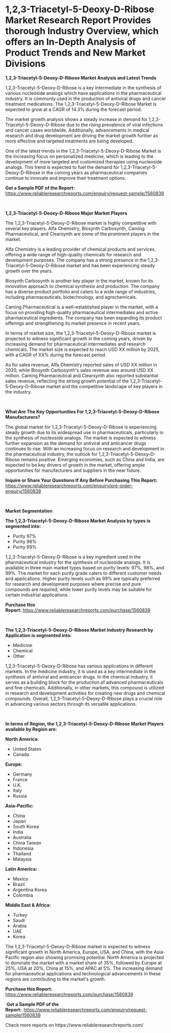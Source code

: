 <p><h1>1,2,3-Triacetyl-5-Deoxy-D-Ribose Market Research Report Provides thorough Industry Overview, which offers an In-Depth Analysis of Product Trends and New Market Divisions</h1></p><p><strong>1,2,3-Triacetyl-5-Deoxy-D-Ribose Market Analysis and Latest Trends</strong></p>
<p><p>1,2,3-Triacetyl-5-Deoxy-D-Ribose is a key intermediate in the synthesis of various nucleoside analogs which have applications in the pharmaceutical industry. It is commonly used in the production of antiviral drugs and cancer treatment medications. The 1,2,3-Triacetyl-5-Deoxy-D-Ribose Market is expected to grow at a CAGR of 14.3% during the forecast period.</p><p>The market growth analysis shows a steady increase in demand for 1,2,3-Triacetyl-5-Deoxy-D-Ribose due to the rising prevalence of viral infections and cancer cases worldwide. Additionally, advancements in medical research and drug development are driving the market growth further as more effective and targeted treatments are being developed.</p><p>One of the latest trends in the 1,2,3-Triacetyl-5-Deoxy-D-Ribose Market is the increasing focus on personalized medicine, which is leading to the development of more targeted and customized therapies using nucleoside analogs. This trend is expected to fuel the demand for 1,2,3-Triacetyl-5-Deoxy-D-Ribose in the coming years as pharmaceutical companies continue to innovate and improve their treatment options.</p></p>
<p><strong>Get a Sample PDF of the Report:&nbsp;</strong> <a href="https://www.reliableresearchreports.com/enquiry/request-sample/1560839">https://www.reliableresearchreports.com/enquiry/request-sample/1560839</a></p>
<p>&nbsp;</p>
<p><strong>1,2,3-Triacetyl-5-Deoxy-D-Ribose Major Market Players</strong></p>
<p><p>The 1,2,3-Triacetyl-5-Deoxy-D-Ribose market is highly competitive with several key players. Alfa Chemistry, Biosynth Carbosynth, Caming Pharmaceutical, and Clearsynth are some of the prominent players in the market.</p><p>Alfa Chemistry is a leading provider of chemical products and services, offering a wide range of high-quality chemicals for research and development purposes. The company has a strong presence in the 1,2,3-Triacetyl-5-Deoxy-D-Ribose market and has been experiencing steady growth over the years.</p><p>Biosynth Carbosynth is another key player in the market, known for its innovative approach to chemical synthesis and production. The company has a diverse product portfolio and caters to a wide range of industries, including pharmaceuticals, biotechnology, and agrochemicals.</p><p>Caming Pharmaceutical is a well-established player in the market, with a focus on providing high-quality pharmaceutical intermediates and active pharmaceutical ingredients. The company has been expanding its product offerings and strengthening its market presence in recent years.</p><p>In terms of market size, the 1,2,3-Triacetyl-5-Deoxy-D-Ribose market is projected to witness significant growth in the coming years, driven by increasing demand for pharmaceutical intermediates and research chemicals. The market size is expected to reach USD XX million by 2025, with a CAGR of XX% during the forecast period.</p><p>As for sales revenue, Alfa Chemistry reported sales of USD XX million in 2020, while Biosynth Carbosynth's sales revenue was around USD XX million. Caming Pharmaceutical and Clearsynth also reported substantial sales revenue, reflecting the strong growth potential of the 1,2,3-Triacetyl-5-Deoxy-D-Ribose market and the competitive landscape of key players in the industry.</p></p>
<p>&nbsp;</p>
<p><strong>What Are The Key Opportunities For 1,2,3-Triacetyl-5-Deoxy-D-Ribose Manufacturers?</strong></p>
<p><p>The global market for 1,2,3-Triacetyl-5-Deoxy-D-Ribose is experiencing steady growth due to its widespread use in pharmaceuticals, particularly in the synthesis of nucleoside analogs. The market is expected to witness further expansion as the demand for antiviral and anticancer drugs continues to rise. With an increasing focus on research and development in the pharmaceutical industry, the outlook for 1,2,3-Triacetyl-5-Deoxy-D-Ribose remains positive. Emerging economies, such as China and India, are expected to be key drivers of growth in the market, offering ample opportunities for manufacturers and suppliers in the near future.</p></p>
<p><strong>Inquire or Share Your Questions If Any Before Purchasing This Report:</strong> <a href="https://www.reliableresearchreports.com/enquiry/pre-order-enquiry/1560839">https://www.reliableresearchreports.com/enquiry/pre-order-enquiry/1560839</a></p>
<p>&nbsp;</p>
<p><strong>Market Segmentation</strong></p>
<p><strong>The 1,2,3-Triacetyl-5-Deoxy-D-Ribose Market Analysis by types is segmented into:</strong></p>
<p><ul><li>Purity 97%</li><li>Purity 98%</li><li>Purity 99%</li></ul></p>
<p><p>1,2,3-Triacetyl-5-Deoxy-D-Ribose is a key ingredient used in the pharmaceutical industry for the synthesis of nucleoside analogs. It is available in three main market types based on purity levels: 97%, 98%, and 99%. The market for each purity grade caters to different customer needs and applications. Higher purity levels such as 99% are typically preferred for research and development purposes where precise and pure compounds are required, while lower purity levels may be suitable for certain industrial applications.</p></p>
<p><strong>Purchase this Report:&nbsp;</strong><a href="https://www.reliableresearchreports.com/purchase/1560839">https://www.reliableresearchreports.com/purchase/1560839</a></p>
<p>&nbsp;</p>
<p><strong>The 1,2,3-Triacetyl-5-Deoxy-D-Ribose Market Industry Research by Application is segmented into:</strong></p>
<p><ul><li>Medicine</li><li>Chemical</li><li>Other</li></ul></p>
<p><p>1,2,3-Triacetyl-5-Deoxy-D-Ribose has various applications in different markets. In the medicine industry, it is used as a key intermediate in the synthesis of antiviral and anticancer drugs. In the chemical industry, it serves as a building block for the production of advanced pharmaceuticals and fine chemicals. Additionally, in other markets, this compound is utilized in research and development activities for creating new drugs and chemical compounds. Overall, 1,2,3-Triacetyl-5-Deoxy-D-Ribose plays a crucial role in advancing various sectors through its versatile applications.</p></p>
<p>&nbsp;</p>
<p><strong>In terms of Region, the 1,2,3-Triacetyl-5-Deoxy-D-Ribose Market Players available by Region are:</strong></p>
<p>
    <p> <strong> North America: </strong>
        <ul>
            <li>United States</li>
            <li>Canada</li>
        </ul>
        </p> 
    <p> <strong> Europe: </strong>
        <ul>
            <li>Germany</li>
            <li>France</li>
            <li>U.K.</li>
            <li>Italy</li>
            <li>Russia</li>
        </ul>
        </p> 
    <p> <strong> Asia-Pacific: </strong>
        <ul>
            <li>China</li>
            <li>Japan</li>
            <li>South Korea</li>
            <li>India</li>
            <li>Australia</li>
            <li>China Taiwan</li>
            <li>Indonesia</li>
            <li>Thailand</li>
            <li>Malaysia</li>
        </ul>
        </p> 
    <p> <strong> Latin America: </strong>
        <ul>
            <li>Mexico</li>
            <li>Brazil</li>
            <li>Argentina Korea</li>
            <li>Colombia</li>
        </ul>
        </p> 
    <p> <strong> Middle East & Africa: </strong>
        <ul>
            <li>Turkey</li>
            <li>Saudi</li>
            <li>Arabia</li>
            <li>UAE</li>
            <li>Korea</li>
        </ul>
    </p>
    </p>
<p><p>The 1,2,3-Triacetyl-5-Deoxy-D-Ribose market is expected to witness significant growth in North America, Europe, USA, and China, with the Asia-Pacific region also showing promising potential. North America is projected to dominate the market with a market share of 35%, followed by Europe at 25%, USA at 20%, China at 15%, and APAC at 5%. The increasing demand for pharmaceutical applications and technological advancements in these regions are contributing to the market's growth.</p></p>
<p><strong>Purchase this Report: </strong><a href="https://www.reliableresearchreports.com/purchase/1560839">https://www.reliableresearchreports.com/purchase/1560839</a></p>
<p>&nbsp;<strong>Get a Sample PDF of the Report:&nbsp;&nbsp;</strong><a href="https://www.reliableresearchreports.com/enquiry/request-sample/1560839">https://www.reliableresearchreports.com/enquiry/request-sample/1560839</a></p>
<p><strong></strong></p>
<p>Check more reports on https://www.reliableresearchreports.com/</p>